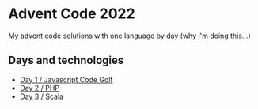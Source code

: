 
# Advent Code 2022

My advent code solutions with one language by day (why i'm doing this...)


## Days and technologies

 - [Day 1 / Javascript Code Golf](https://github.com/kmartin91/adventofcode22/blob/main/days/1) 
 - [Day 2 / PHP](https://github.com/kmartin91/adventofcode22/blob/main/days/2) 
 - [Day 3 / Scala](https://github.com/kmartin91/adventofcode22/blob/main/days/3) 
